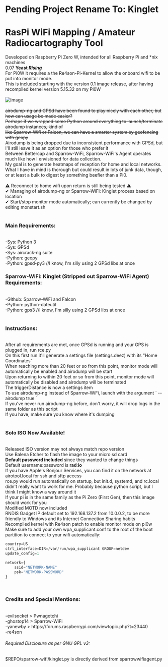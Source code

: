 # Pending Project Rename To: Kinglet
# RasPi WiFi Mapping / Amateur Radiocartography Tool
Developed on Raspberry Pi Zero W, intended for all Raspberry Pi and \*nix machines <br>
0.07 <b>Yeast <i>Rising</i></b> <br>
For Pi0W it requires a the Re4son-Pi-Kernel to allow the onboard wifi to be put into monitor mode. <br> 
This is included starting with the version 0.1 image release, after having recompiled kernel version 5.15.32 on my Pi0W <br>
 <br>
 ![Image](https://github.com/radiocartographyenthusiast/airotool/blob/radiocartographyenthusiast-patch-1/kinglet-flask.PNG) <br>
 <br>
~~airodump-ng and GPSd have been found to play nicely with each other, but how can usage be made easier? <br>
Perhaps if we wrapped some Python around everything to launch/terminate airodump instances, kind of <br>
like Sparrow-Wifi or Falcon, we can have a smarter system by geofencing with geopy~~ <br>
Airodump is being dropped due to inconsistent performance with GPSd, but I'll still leave it as an option for those who prefer it <br>
Between Bettercap and Sparrow-WiFi, Sparrow-WiFi's Agent operates much like how I envisioned for data collection. <br>
My goal is to generate heatmaps of reception for home and local networks. What I have in mind is thorough but could result in lots of junk data, though, or at least a bulk to digest by something beefier than a Pi0. <br>
 <br>
⚠ Reconnect to home wifi upon return is still being tested ⚠ <br>
✔ Managing of airodump-ng or Sparrow-WiFi: Kinglet process based on location <br>
✔ Start/stop monitor mode automatically; can currently be changed by editing monstart.sh <br>
 <br>
<h3>Main Requirements:</h3> <br>
-Sys: Python 3 <br>
-Sys: GPSd <br>
-Sys: aircrack-ng suite <br>
-Python: geopy <br>
-Python: gpsd-py3 //I know, I'm silly using 2 GPSd libs at once<br>
<h3>Sparrow-WiFi: Kinglet (Stripped out Sparrow-WiFi Agent) Requirements:</h3> <br>
-Github: Sparrow-WiFi and Falcon <br>
-Python: python-dateutil <br>
-Python: gps3 //I know, I'm silly using 2 GPSd libs at once<br>
 <br>
<h3>Instructions:</h3> <br>
After all requirements are met, once GPSd is running and your GPS is plugged in, run rce.py <br>
On this first run it'll generate a settings file (settings.deez) with its "Home Coordinates" <br>
When reaching more than 20 feet or so from this point, monitor mode will automatically be enabled and airodump will be start <br>
Upon returning to within 20 feet or so from this point, monitor mode will automatically be disabled and airodump will be terminated <br>
The triggerDistance is now a settings item <br>
To use airodump-ng instead of Sparrow-WiFi, launch with the argument ` --airodump true ` <br>
If you've never run airodump-ng before, don't worry, it will drop logs in the same folder as this script <br>
If you have, make sure you know where it's dumping <br>
 <br>
<h3>Solo ISO Now Available!</h3> <br>
Released ISO version may not always match repo version <br>
Use Balena Etcher to flash the image to your micro sd card <br>
<b>Default password included</b> since they wanted to change things<br>
Default username:password is <b>rad</b>:<b>io</b> <br>
If you have Apple's Bonjour Services, you can find it on the network at airotool.local for ssh and sftp access <br>
rce.py would run automatically on startup, but init.d, systemd, and rc.local didn't really want to work for me. Probably because python script, but I think I might know a way around it <br>
If your pi is in the same family as the Pi Zero (First Gen), then this image should work for you <br>
Modified MOTD now included <br>
RNDIS Gadget IP default set to 192.168.137.2 from 10.0.0.2, to be more friendly to Windows and its Internet Connection Sharing habits <br>
Recompiled kernel with Re4son patch to enable monitor mode on pi0w <br>
Make sure to add your own wpa_supplicant.conf to the root of the boot partition to connect to your wifi automatically: <br>

``` python
country=US
ctrl_interface=DIR=/var/run/wpa_supplicant GROUP=netdev
update_config=1

network={
    ssid="NETWORK-NAME"
    psk="NETWORK-PASSWORD"
}
```
<br>
<h3>Credits and Special Mentions:</h3> <br>
-evilsocket > Pwnagotchi <br>
-ghostop14 > Sparrow-WiFi <br>
-yanewby > https://forums.raspberrypi.com/viewtopic.php?t=23440 <br>
-re4son
<h6>Required Disclosure as per GNU GPL v3:</h6>
$REPO/sparrow-wifi/kinglet.py is directly derived from sparrowwifiagent.py <br>
